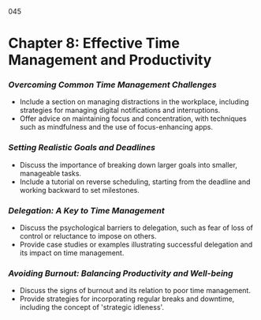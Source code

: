 045

# **Chapter 8: Effective Time Management and Productivity**

### ***Overcoming Common Time Management Challenges***

- Include a section on managing distractions in the workplace, including strategies for managing digital notifications and interruptions.
- Offer advice on maintaining focus and concentration, with techniques such as mindfulness and the use of focus-enhancing apps.

### ***Setting Realistic Goals and Deadlines***

- Discuss the importance of breaking down larger goals into smaller, manageable tasks.
- Include a tutorial on reverse scheduling, starting from the deadline and working backward to set milestones.

### ***Delegation: A Key to Time Management***

- Discuss the psychological barriers to delegation, such as fear of loss of control or reluctance to impose on others.
- Provide case studies or examples illustrating successful delegation and its impact on time management.

### ***Avoiding Burnout: Balancing Productivity and Well-being***

- Discuss the signs of burnout and its relation to poor time management.
- Provide strategies for incorporating regular breaks and downtime, including the concept of 'strategic idleness'.


